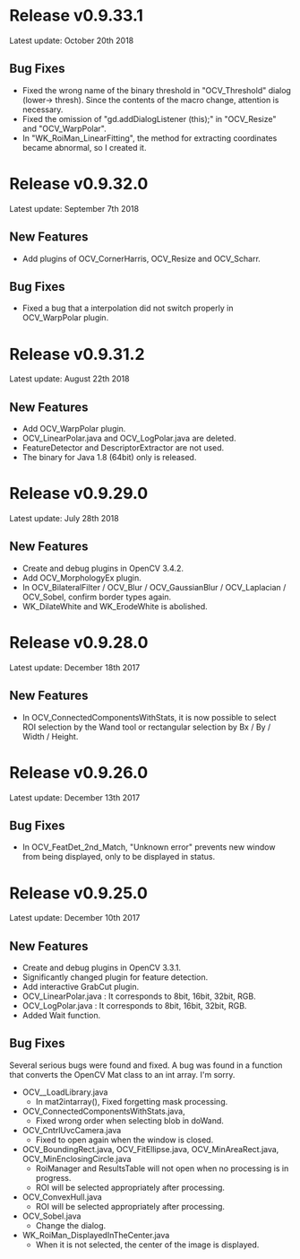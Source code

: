 # Release v0.9.33.1

Latest update: October 20th 2018

## Bug Fixes

* Fixed the wrong name of the binary threshold in "OCV_Threshold" dialog (lower-> thresh). Since the contents of the macro change, attention is necessary.
* Fixed the omission of "gd.addDialogListener (this);" in "OCV_Resize" and "OCV_WarpPolar".
* In "WK_RoiMan_LinearFitting", the method for extracting coordinates became abnormal, so I created it.

# Release v0.9.32.0

Latest update: September 7th 2018

## New Features

* Add plugins of OCV_CornerHarris, OCV_Resize and OCV_Scharr.

## Bug Fixes

* Fixed a bug that a interpolation did not switch properly in OCV_WarpPolar plugin.

# Release v0.9.31.2

Latest update: August 22th 2018

## New Features

* Add OCV_WarpPolar plugin.
* OCV_LinearPolar.java and OCV_LogPolar.java are deleted.
* FeatureDetector and DescriptorExtractor are not used.
* The binary for Java 1.8 (64bit) only is released.

# Release v0.9.29.0

Latest update: July 28th 2018

## New Features

* Create and debug plugins in OpenCV 3.4.2.
* Add OCV_MorphologyEx plugin.
* In OCV_BilateralFilter / OCV_Blur / OCV_GaussianBlur / OCV_Laplacian / OCV_Sobel, confirm border types again.
* WK_DilateWhite and WK_ErodeWhite is abolished.

# Release v0.9.28.0

Latest update: December 18th 2017

## New Features

* In OCV_ConnectedComponentsWithStats, it is now possible to select ROI selection by the Wand tool or rectangular selection by Bx / By / Width / Height.

# Release v0.9.26.0

Latest update: December 13th 2017

## Bug Fixes

* In OCV_FeatDet_2nd_Match, "Unknown error" prevents new window from being displayed, only to be displayed in status.

# Release v0.9.25.0

Latest update: December 10th 2017

## New Features

* Create and debug plugins in OpenCV 3.3.1.
* Significantly changed plugin for feature detection.
* Add interactive GrabCut plugin.
* OCV_LinearPolar.java : It corresponds to 8bit, 16bit, 32bit, RGB.
* OCV_LogPolar.java : It corresponds to 8bit, 16bit, 32bit, RGB.
* Added Wait function.

## Bug Fixes

Several serious bugs were found and fixed. A bug was found in a function that converts the OpenCV Mat class to an int array. I'm sorry.

* OCV__LoadLibrary.java
  * In mat2intarray(), Fixed forgetting mask processing.
* OCV_ConnectedComponentsWithStats.java, 
  * Fixed wrong order when selecting blob in doWand.
* OCV_CntrlUvcCamera.java
  * Fixed to open again when the window is closed.
* OCV_BoundingRect.java, OCV_FitEllipse.java, OCV_MinAreaRect.java, OCV_MinEnclosingCircle.java
  * RoiManager and ResultsTable will not open when no processing is in progress.
  * ROI will be selected appropriately after processing.
* OCV_ConvexHull.java
  * ROI will be selected appropriately after processing.
* OCV_Sobel.java
  * Change the dialog.
* WK_RoiMan_DisplayedInTheCenter.java
  * When it is not selected, the center of the image is displayed.
